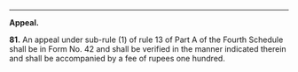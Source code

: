 ****

**Appeal.**

**81.** An appeal under sub-rule (1) of rule 13 of Part A of the Fourth Schedule shall be in Form No. 42 and shall be verified in the manner indicated therein and shall be accompanied by a fee of rupees one hundred.